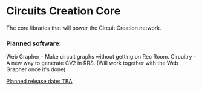 # Circuits Creation Core
The core libraries that will power the Circuit Creation network.

### Planned software:
Web Grapher - Make circuit graphs without getting on Rec Room.
Circuitry - A new way to generate CV2 in RRS. (Will work together with the Web Grapher once it's done)

<ins>Planned release date: TBA</ins>
